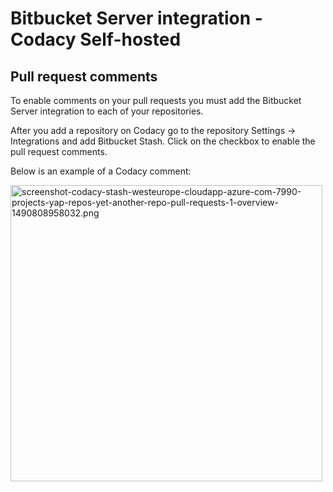 # Bitbucket Server integration - Codacy Self-hosted

## Pull request comments

To enable comments on your pull requests you must add the Bitbucket
Server integration to each of your repositories.

After you add a repository on Codacy go to the repository Settings -&gt;
Integrations and add Bitbucket Stash. Click on the checkbox to enable
the pull request comments.

Below is an example of a Codacy comment:

<img src="/hc/article_attachments/115002835429/screenshot-codacy-stash-westeurope-cloudapp-azure-com-7990-projects-yap-repos-yet-another-repo-pull-requests-1-overview-1490808958032.png" alt="screenshot-codacy-stash-westeurope-cloudapp-azure-com-7990-projects-yap-repos-yet-another-repo-pull-requests-1-overview-1490808958032.png" width="499" height="474" />

 
